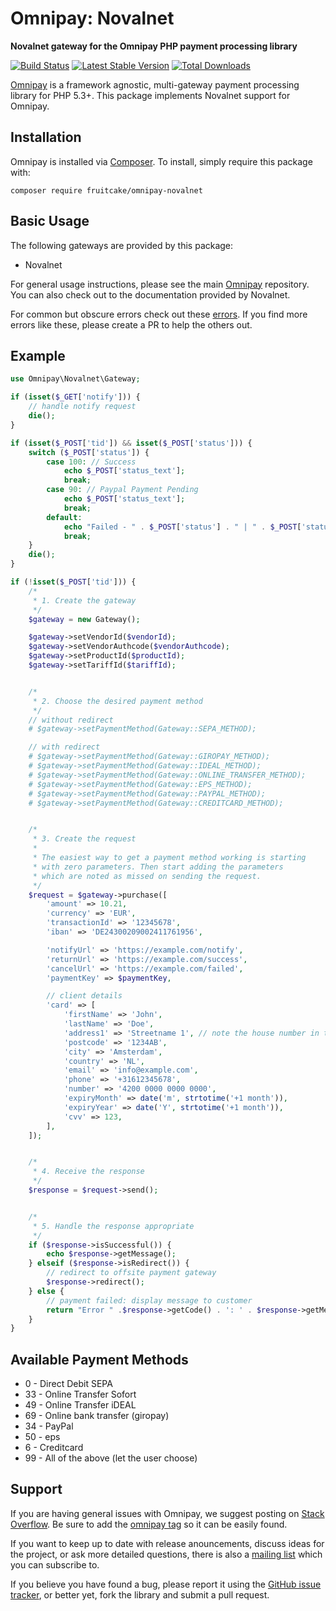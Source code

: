 # Omnipay: Novalnet

**Novalnet gateway for the Omnipay PHP payment processing library**

[![Build Status](https://travis-ci.org/fruitcake/omnipay-novalnet.png?branch=master)](https://travis-ci.org/fruitcake/omnipay-novalnet)
[![Latest Stable Version](https://poser.pugx.org/fruitcake/omnipay-novalnet/version.png)](https://packagist.org/packages/fruitcake/omnipay-novalnet)
[![Total Downloads](https://poser.pugx.org/fruitcake/omnipay-novalnet/d/total.png)](https://packagist.org/packages/fruitcake/omnipay-novalnet)

[Omnipay](https://github.com/omnipay/omnipay) is a framework agnostic, multi-gateway payment
processing library for PHP 5.3+. This package implements Novalnet support for Omnipay.


## Installation

Omnipay is installed via [Composer](http://getcomposer.org/). To install, simply require this package with:

```
composer require fruitcake/omnipay-novalnet
```


## Basic Usage

The following gateways are provided by this package:

* Novalnet

For general usage instructions, please see the main [Omnipay](https://github.com/omnipay/omnipay)
repository. You can also check out to the documentation provided by Novalnet.

For common but obscure errors check out these [errors](errors.md). If you find more errors like these, please create a PR to help the others out.


## Example

```php
use Omnipay\Novalnet\Gateway;

if (isset($_GET['notify'])) {
    // handle notify request
    die();
}

if (isset($_POST['tid']) && isset($_POST['status'])) {
    switch ($_POST['status']) {
        case 100: // Success
            echo $_POST['status_text'];
            break;
        case 90: // Paypal Payment Pending
            echo $_POST['status_text'];
            break;
        default:
            echo "Failed - " . $_POST['status'] . " | " . $_POST['status_text'];
            break;
    }
    die();
}

if (!isset($_POST['tid'])) {
    /*
     * 1. Create the gateway
     */
    $gateway = new Gateway();

    $gateway->setVendorId($vendorId);
    $gateway->setVendorAuthcode($vendorAuthcode);
    $gateway->setProductId($productId);
    $gateway->setTariffId($tariffId);


    /*
     * 2. Choose the desired payment method
     */
    // without redirect
    # $gateway->setPaymentMethod(Gateway::SEPA_METHOD);

    // with redirect
    # $gateway->setPaymentMethod(Gateway::GIROPAY_METHOD);
    # $gateway->setPaymentMethod(Gateway::IDEAL_METHOD);
    # $gateway->setPaymentMethod(Gateway::ONLINE_TRANSFER_METHOD);
    # $gateway->setPaymentMethod(Gateway::EPS_METHOD);
    # $gateway->setPaymentMethod(Gateway::PAYPAL_METHOD);
    # $gateway->setPaymentMethod(Gateway::CREDITCARD_METHOD);


    /*
     * 3. Create the request
     *
     * The easiest way to get a payment method working is starting
     * with zero parameters. Then start adding the parameters
     * which are noted as missed on sending the request.
     */
    $request = $gateway->purchase([
        'amount' => 10.21,
        'currency' => 'EUR',
        'transactionId' => '12345678',
        'iban' => 'DE24300209002411761956',

        'notifyUrl' => 'https://example.com/notify',
        'returnUrl' => 'https://example.com/success',
        'cancelUrl' => 'https://example.com/failed',
        'paymentKey' => $paymentKey,

        // client details
        'card' => [
            'firstName' => 'John',
            'lastName' => 'Doe',
            'address1' => 'Streetname 1', // note the house number in the
            'postcode' => '1234AB',
            'city' => 'Amsterdam',
            'country' => 'NL',
            'email' => 'info@example.com',
            'phone' => '+31612345678',
            'number' => '4200 0000 0000 0000',
            'expiryMonth' => date('m', strtotime('+1 month')),
            'expiryYear' => date('Y', strtotime('+1 month')),
            'cvv' => 123,
        ],
    ]);


    /*
     * 4. Receive the response
     */
    $response = $request->send();


    /*
     * 5. Handle the response appropriate
     */
    if ($response->isSuccessful()) {
        echo $response->getMessage();
    } elseif ($response->isRedirect()) {
        // redirect to offsite payment gateway
        $response->redirect();
    } else {
        // payment failed: display message to customer
        return "Error " .$response->getCode() . ': ' . $response->getMessage();
    }
}
```


## Available Payment Methods

* 0 - Direct Debit SEPA
* 33 - Online Transfer Sofort
* 49 - Online Transfer iDEAL
* 69 - Online bank transfer (giropay)
* 34 - PayPal
* 50 - eps
* 6 - Creditcard
* 99 - All of the above (let the user choose)


## Support

If you are having general issues with Omnipay, we suggest posting on
[Stack Overflow](http://stackoverflow.com/). Be sure to add the
[omnipay tag](http://stackoverflow.com/questions/tagged/omnipay) so it can be easily found.

If you want to keep up to date with release anouncements, discuss ideas for the project,
or ask more detailed questions, there is also a [mailing list](https://groups.google.com/forum/#!forum/omnipay) which
you can subscribe to.

If you believe you have found a bug, please report it using the [GitHub issue tracker](https://github.com/fruitcake/omnipay-novalnet/issues),
or better yet, fork the library and submit a pull request.

